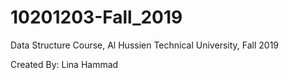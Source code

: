 # 10201203-Fall_2019

Data Structure Course, Al Hussien Technical University, Fall 2019

Created By: Lina Hammad
